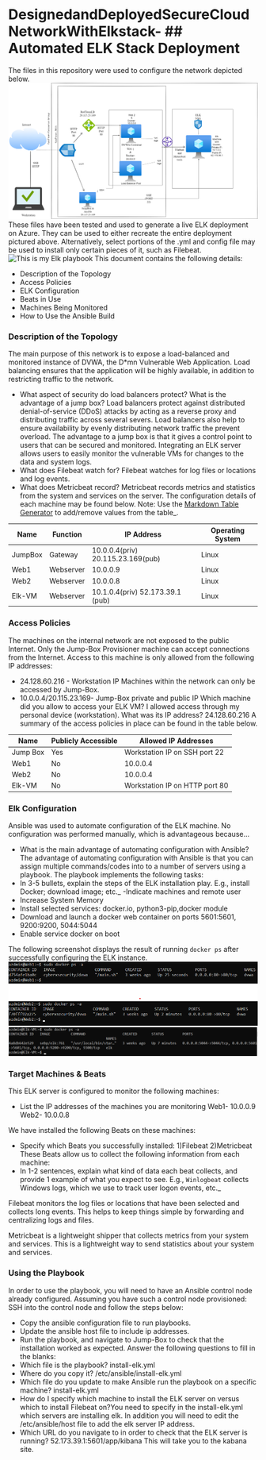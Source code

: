 # DesignedandDeployedSecureCloudNetworkWithElkstack- ## Automated ELK Stack Deployment
The files in this repository were used to configure the network depicted below.
![This is my Elk Network Diaram](https://github.com/EmilyATheodorakos/DesignedandDeployedSecureCloudNetworkWithElkstack-/blob/main/Images/Elk%20Network%20Diagram.drawio.png)
These files have been tested and used to generate a live ELK deployment on Azure. They can be used to either recreate the entire deployment pictured above. Alternatively, select portions of the .yml and config file may be used to install only certain pieces of it, such as Filebeat.
![This is my Elk playbook](https://github.com/EmilyATheodorakos/DesignedandDeployedSecureCloudNetworkWithElkstack-/blob/main/Ansible/install-elk.yml)
This document contains the following details:
- Description of the Topology
- Access Policies
- ELK Configuration
- Beats in Use
- Machines Being Monitored
- How to Use the Ansible Build
### Description of the Topology
The main purpose of this network is to expose a load-balanced and monitored instance of DVWA, the D*mn Vulnerable Web Application.
Load balancing ensures that the application will be highly available, in addition to restricting traffic to the network.
- What aspect of security do load balancers protect? What is the advantage of a jump box? Load balancers protect against distributed denial-of-service (DDoS) attacks by acting as a reverse proxy and distributing traffic across several severs. Load balancers also help to ensure availability by evenly distributing network traffic the prevent overload. The advantage to a jump box is that it gives a control point to users that can be secured and monitored. 
Integrating an ELK server allows users to easily monitor the vulnerable VMs for changes to the data and system logs.
- What does Filebeat watch for? Filebeat watches for log files or locations and log events. 
- What does Metricbeat record? Metricbeat records metrics and statistics from the system and services on the server. 
The configuration details of each machine may be found below.
Note: Use the [Markdown Table Generator](http://www.tablesgenerator.com/markdown_tables) to add/remove values from the table_.

| Name    | Function  | IP Address                         | Operating System |
|---------|-----------|------------------------------------|------------------|
| JumpBox | Gateway   | 10.0.0.4(priv) 20.115.23.169(pub)  | Linux            |
| Web1    | Webserver | 10.0.0.9                           | Linux            |
| Web2    | Webserver | 10.0.0.8                           | Linux            |
| Elk-VM  | Webserver | 10.1.0.4(priv) 52.173.39.1 (pub)   | Linux            |

### Access Policies
The machines on the internal network are not exposed to the public Internet. 
Only the Jump-Box Provisioner machine can accept connections from the Internet. Access to this machine is only allowed from the following IP addresses:
- 24.128.60.216 - Workstation IP
Machines within the network can only be accessed by Jump-Box.
- 10.0.0.4/20.115.23.169- Jump-Box private and public IP 
Which machine did you allow to access your ELK VM? 
I allowed access through my personal device (workstation). 
What was its IP address? 
24.128.60.216
A summary of the access policies in place can be found in the table below.

| Name     | Publicly Accessible | Allowed IP Addresses          |
|----------|---------------------|-------------------------------|
| Jump Box | Yes                 | Workstation IP on SSH port 22 |
| Web1     | No                  | 10.0.0.4                      |
| Web2     | No                  | 10.0.0.4                      | 
| Elk-VM   | No                  | Workstation IP on HTTP port 80|

### Elk Configuration
Ansible was used to automate configuration of the ELK machine. No configuration was performed manually, which is advantageous because...
- What is the main advantage of automating configuration with Ansible? The advantage of automating configuration with Ansible is that you can assign multiple commands/codes into to a number of servers using a playbook. 
The playbook implements the following tasks:
- In 3-5 bullets, explain the steps of the ELK installation play. E.g., install Docker; download image; etc._
-Indicate machines and remote user
- Increase System Memory
- Install selected services: docker.io, python3-pip,docker module 
- Download and launch a docker web container on ports 5601:5601,
  9200:9200, 5044:5044
- Enable service docker on boot

The following screenshot displays the result of running `docker ps` after successfully configuring the ELK instance.
![This is the web1 docker output](https://github.com/EmilyATheodorakos/DesignedandDeployedSecureCloudNetworkWithElkstack-/blob/main/Images/web1_docker_ps_output.png)
![This is the web2 docker output](https://github.com/EmilyATheodorakos/DesignedandDeployedSecureCloudNetworkWithElkstack-/blob/main/Images/web2_docker_ps_output.png)
![This is the Elk docker output](https://github.com/EmilyATheodorakos/DesignedandDeployedSecureCloudNetworkWithElkstack-/blob/main/Images/elk_docker_ps_output.png)

### Target Machines & Beats
This ELK server is configured to monitor the following machines:
- List the IP addresses of the machines you are monitoring
Web1- 10.0.0.9
Web2- 10.0.0.8

We have installed the following Beats on these machines:
- Specify which Beats you successfully installed:
1)Filebeat
2)Metricbeat
These Beats allow us to collect the following information from each machine:
- In 1-2 sentences, explain what kind of data each beat collects, and provide 1 example of what you expect to see. E.g., `Winlogbeat` collects Windows logs, which we use to track user logon events, etc._

Filebeat monitors the log files or locations that have been selected and collects long events. This helps to keep things simple by forwarding and centralizing logs and files.  

Metricbeat is a lightweight shipper that collects metrics from your system and services. This is a lightweight way to send statistics about your system and services.  
### Using the Playbook
In order to use the playbook, you will need to have an Ansible control node already configured. Assuming you have such a control node provisioned: 
SSH into the control node and follow the steps below:
- Copy the ansible configuration file to run playbooks.
- Update the ansible host file to include ip addresses. 
- Run the playbook, and navigate to Jump-Box to check that the installation worked as expected.
Answer the following questions to fill in the blanks:
- Which file is the playbook? install-elk.yml 
- Where do you copy it? /etc/ansible/install-elk.yml
- Which file do you update to make Ansible run the playbook on a specific machine? install-elk.yml 
- How do I specify which machine to install the ELK server on versus which to install Filebeat on?You need to specify in the install-elk.yml which servers are installing elk. In addition you will need to edit the /etc/ansible/host file to add the elk server IP address. 
- Which URL do you navigate to in order to check that the ELK server is running? 52.173.39.1:5601/app/kibana This will take you to the kabana site. 

